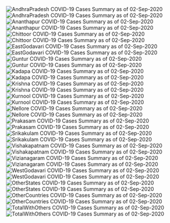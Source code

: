 <img src="https://deepuhub.github.io/COVID-19/GraphsGenerated/02-Sep-2020/AndhraPradesh_02-Sep-2020.jpg" alt="AndhraPradesh COVID-19 Cases Summary as of 02-Sep-2020">
<br>
<img src="https://deepuhub.github.io/COVID-19/GraphsGenerated/02-Sep-2020/Last24Hrs_AndhraPradesh_02-Sep-2020.jpg" alt="AndhraPradesh COVID-19 Cases Summary as of 02-Sep-2020">
<br>
<img src="https://deepuhub.github.io/COVID-19/GraphsGenerated/02-Sep-2020/Ananthapur_02-Sep-2020.jpg" alt="Ananthapur COVID-19 Cases Summary as of 02-Sep-2020">
<br>
<img src="https://deepuhub.github.io/COVID-19/GraphsGenerated/02-Sep-2020/Last24Hrs_Ananthapur_02-Sep-2020.jpg" alt="Ananthapur COVID-19 Cases Summary as of 02-Sep-2020">
<br>
<img src="https://deepuhub.github.io/COVID-19/GraphsGenerated/02-Sep-2020/Chittoor_02-Sep-2020.jpg" alt="Chittoor COVID-19 Cases Summary as of 02-Sep-2020">
<br>
<img src="https://deepuhub.github.io/COVID-19/GraphsGenerated/02-Sep-2020/Last24Hrs_Chittoor_02-Sep-2020.jpg" alt="Chittoor COVID-19 Cases Summary as of 02-Sep-2020">
<br>
<img src="https://deepuhub.github.io/COVID-19/GraphsGenerated/02-Sep-2020/EastGodavari_02-Sep-2020.jpg" alt="EastGodavari COVID-19 Cases Summary as of 02-Sep-2020">
<br>
<img src="https://deepuhub.github.io/COVID-19/GraphsGenerated/02-Sep-2020/Last24Hrs_EastGodavari_02-Sep-2020.jpg" alt="EastGodavari COVID-19 Cases Summary as of 02-Sep-2020">
<br>
<img src="https://deepuhub.github.io/COVID-19/GraphsGenerated/02-Sep-2020/Guntur_02-Sep-2020.jpg" alt="Guntur COVID-19 Cases Summary as of 02-Sep-2020">
<br>
<img src="https://deepuhub.github.io/COVID-19/GraphsGenerated/02-Sep-2020/Last24Hrs_Guntur_02-Sep-2020.jpg" alt="Guntur COVID-19 Cases Summary as of 02-Sep-2020">
<br>
<img src="https://deepuhub.github.io/COVID-19/GraphsGenerated/02-Sep-2020/Kadapa_02-Sep-2020.jpg" alt="Kadapa COVID-19 Cases Summary as of 02-Sep-2020">
<br>
<img src="https://deepuhub.github.io/COVID-19/GraphsGenerated/02-Sep-2020/Last24Hrs_Kadapa_02-Sep-2020.jpg" alt="Kadapa COVID-19 Cases Summary as of 02-Sep-2020">
<br>
<img src="https://deepuhub.github.io/COVID-19/GraphsGenerated/02-Sep-2020/Krishna_02-Sep-2020.jpg" alt="Krishna COVID-19 Cases Summary as of 02-Sep-2020">
<br>
<img src="https://deepuhub.github.io/COVID-19/GraphsGenerated/02-Sep-2020/Last24Hrs_Krishna_02-Sep-2020.jpg" alt="Krishna COVID-19 Cases Summary as of 02-Sep-2020">
<br>
<img src="https://deepuhub.github.io/COVID-19/GraphsGenerated/02-Sep-2020/Kurnool_02-Sep-2020.jpg" alt="Kurnool COVID-19 Cases Summary as of 02-Sep-2020">
<br>
<img src="https://deepuhub.github.io/COVID-19/GraphsGenerated/02-Sep-2020/Last24Hrs_Kurnool_02-Sep-2020.jpg" alt="Kurnool COVID-19 Cases Summary as of 02-Sep-2020">
<br>
<img src="https://deepuhub.github.io/COVID-19/GraphsGenerated/02-Sep-2020/Nellore_02-Sep-2020.jpg" alt="Nellore COVID-19 Cases Summary as of 02-Sep-2020">
<br>
<img src="https://deepuhub.github.io/COVID-19/GraphsGenerated/02-Sep-2020/Last24Hrs_Nellore_02-Sep-2020.jpg" alt="Nellore COVID-19 Cases Summary as of 02-Sep-2020">
<br>
<img src="https://deepuhub.github.io/COVID-19/GraphsGenerated/02-Sep-2020/Prakasam_02-Sep-2020.jpg" alt="Prakasam COVID-19 Cases Summary as of 02-Sep-2020">
<br>
<img src="https://deepuhub.github.io/COVID-19/GraphsGenerated/02-Sep-2020/Last24Hrs_Prakasam_02-Sep-2020.jpg" alt="Prakasam COVID-19 Cases Summary as of 02-Sep-2020">
<br>
<img src="https://deepuhub.github.io/COVID-19/GraphsGenerated/02-Sep-2020/Srikakulam_02-Sep-2020.jpg" alt="Srikakulam COVID-19 Cases Summary as of 02-Sep-2020">
<br>
<img src="https://deepuhub.github.io/COVID-19/GraphsGenerated/02-Sep-2020/Last24Hrs_Srikakulam_02-Sep-2020.jpg" alt="Srikakulam COVID-19 Cases Summary as of 02-Sep-2020">
<br>
<img src="https://deepuhub.github.io/COVID-19/GraphsGenerated/02-Sep-2020/Vishakapatnam_02-Sep-2020.jpg" alt="Vishakapatnam COVID-19 Cases Summary as of 02-Sep-2020">
<br>
<img src="https://deepuhub.github.io/COVID-19/GraphsGenerated/02-Sep-2020/Last24Hrs_Vishakapatnam_02-Sep-2020.jpg" alt="Vishakapatnam COVID-19 Cases Summary as of 02-Sep-2020">
<br>
<img src="https://deepuhub.github.io/COVID-19/GraphsGenerated/02-Sep-2020/Vizianagaram_02-Sep-2020.jpg" alt="Vizianagaram COVID-19 Cases Summary as of 02-Sep-2020">
<br>
<img src="https://deepuhub.github.io/COVID-19/GraphsGenerated/02-Sep-2020/Last24Hrs_Vizianagaram_02-Sep-2020.jpg" alt="Vizianagaram COVID-19 Cases Summary as of 02-Sep-2020">
<br>
<img src="https://deepuhub.github.io/COVID-19/GraphsGenerated/02-Sep-2020/WestGodavari_02-Sep-2020.jpg" alt="WestGodavari COVID-19 Cases Summary as of 02-Sep-2020">
<br>
<img src="https://deepuhub.github.io/COVID-19/GraphsGenerated/02-Sep-2020/Last24Hrs_WestGodavari_02-Sep-2020.jpg" alt="WestGodavari COVID-19 Cases Summary as of 02-Sep-2020">
<br>
<img src="https://deepuhub.github.io/COVID-19/GraphsGenerated/02-Sep-2020/OtherStates_02-Sep-2020.jpg" alt="OtherStates COVID-19 Cases Summary as of 02-Sep-2020">
<br>
<img src="https://deepuhub.github.io/COVID-19/GraphsGenerated/02-Sep-2020/Last24Hrs_OtherStates_02-Sep-2020.jpg" alt="OtherStates COVID-19 Cases Summary as of 02-Sep-2020">
<br>
<img src="https://deepuhub.github.io/COVID-19/GraphsGenerated/02-Sep-2020/OtherCountries_02-Sep-2020.jpg" alt="OtherCountries COVID-19 Cases Summary as of 02-Sep-2020">
<br>
<img src="https://deepuhub.github.io/COVID-19/GraphsGenerated/02-Sep-2020/Last24Hrs_OtherCountries_02-Sep-2020.jpg" alt="OtherCountries COVID-19 Cases Summary as of 02-Sep-2020">
<br>
<img src="https://deepuhub.github.io/COVID-19/GraphsGenerated/02-Sep-2020/TotalWithOthers_02-Sep-2020.jpg" alt="TotalWithOthers COVID-19 Cases Summary as of 02-Sep-2020">
<br>
<img src="https://deepuhub.github.io/COVID-19/GraphsGenerated/02-Sep-2020/Last24Hrs_TotalWithOthers_02-Sep-2020.jpg" alt="TotalWithOthers COVID-19 Cases Summary as of 02-Sep-2020">
<br>